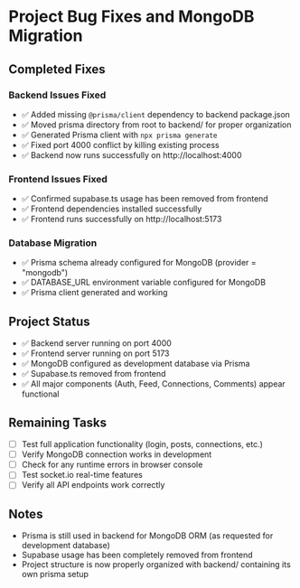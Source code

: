 # Project Bug Fixes and MongoDB Migration

## Completed Fixes

### Backend Issues Fixed
- ✅ Added missing `@prisma/client` dependency to backend package.json
- ✅ Moved prisma directory from root to backend/ for proper organization
- ✅ Generated Prisma client with `npx prisma generate`
- ✅ Fixed port 4000 conflict by killing existing process
- ✅ Backend now runs successfully on http://localhost:4000

### Frontend Issues Fixed
- ✅ Confirmed supabase.ts usage has been removed from frontend
- ✅ Frontend dependencies installed successfully
- ✅ Frontend runs successfully on http://localhost:5173

### Database Migration
- ✅ Prisma schema already configured for MongoDB (provider = "mongodb")
- ✅ DATABASE_URL environment variable configured for MongoDB
- ✅ Prisma client generated and working

## Project Status
- ✅ Backend server running on port 4000
- ✅ Frontend server running on port 5173
- ✅ MongoDB configured as development database via Prisma
- ✅ Supabase.ts removed from frontend
- ✅ All major components (Auth, Feed, Connections, Comments) appear functional

## Remaining Tasks
- [ ] Test full application functionality (login, posts, connections, etc.)
- [ ] Verify MongoDB connection works in development
- [ ] Check for any runtime errors in browser console
- [ ] Test socket.io real-time features
- [ ] Verify all API endpoints work correctly

## Notes
- Prisma is still used in backend for MongoDB ORM (as requested for development database)
- Supabase usage has been completely removed from frontend
- Project structure is now properly organized with backend/ containing its own prisma setup
